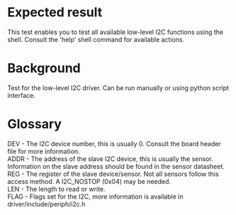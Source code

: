 Expected result
===============
This test enables you to test all available low-level I2C functions using the shell.  Consult the 'help' shell command for available actions.

Background
==========
Test for the low-level I2C driver.  Can be run manually or using python script interface.

Glossary
==========
DEV - The I2C device number, this is usually 0.  Consult the board header file for more information.</br>
ADDR - The address of the slave I2C device, this is usually the sensor.  Information on the slave address should be found in the sensor datasheet.</br>
REG - The register of the slave device/sensor.  Not all sensors follow this access method.  A I2C_NOSTOP (0x04) may be needed.</br>
LEN - The length to read or write.</br>
FLAG - Flags set for the I2C, more information is available in driver/include/periph/i2c.h
